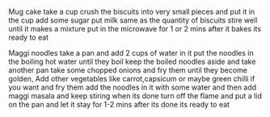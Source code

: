 Mug cake
take a cup 
crush the biscuits into very small pieces and put it in the cup
add some sugar 
put milk same as the quantity of biscuits
stire well until it makes a mixture
put in the microwave for 1 or 2 mins 
after it bakes its ready to eat 

Maggi noodles
take a pan and add 2 cups of water in it 
put the noodles in the boiling hot water until they boil
keep the boiled noodles aside and take another pan 
take some chopped onions and fry them until they become golden, Add other vegetables like carrot,capsicum or maybe green chilli if you want and fry them 
add the noodles in it with some water 
and then add maggi masala and keep stiring 
when its done turn off the flame and put a lid on the pan and let it stay for 1-2 mins 
after its done its ready to eat 
